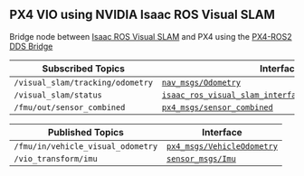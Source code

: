 ## PX4 VIO using NVIDIA Isaac ROS Visual SLAM
Bridge node between [Isaac ROS Visual SLAM](https://github.com/NVIDIA-ISAAC-ROS/isaac_ros_visual_slam)
and PX4 using the [PX4-ROS2 DDS Bridge](https://docs.px4.io/main/en/middleware/uxrce_dds.html)

| Subscribed Topics | Interface |
| --------- | --------- |
| `/visual_slam/tracking/odometry` | [`nav_msgs/Odometry`](https://github.com/ros2/common_interfaces/blob/humble/nav_msgs/msg/Odometry.msg) | 
| `/visual_slam/status` | [`isaac_ros_visual_slam_interfaces/visual_slam_status`](https://github.com/NVIDIA-ISAAC-ROS/isaac_ros_visual_slam/blob/main/isaac_ros_visual_slam_interfaces/msg/VisualSlamStatus.msg) |
| `/fmu/out/sensor_combined` | [`px4_msgs/sensor_combined`](https://github.com/PX4/px4_msgs/blob/main/msg/SensorCombined.msg) |

| Published Topics | Interface |
| --------- | --------- |
| `/fmu/in/vehicle_visual_odometry` | [`px4_msgs/VehicleOdometry`](https://github.com/PX4/px4_msgs/blob/main/msg/VehicleOdometry.msg) |
| `/vio_transform/imu` | [`sensor_msgs/Imu`](https://docs.ros2.org/humble/api/sensor_msgs/msg/Imu.html) |
